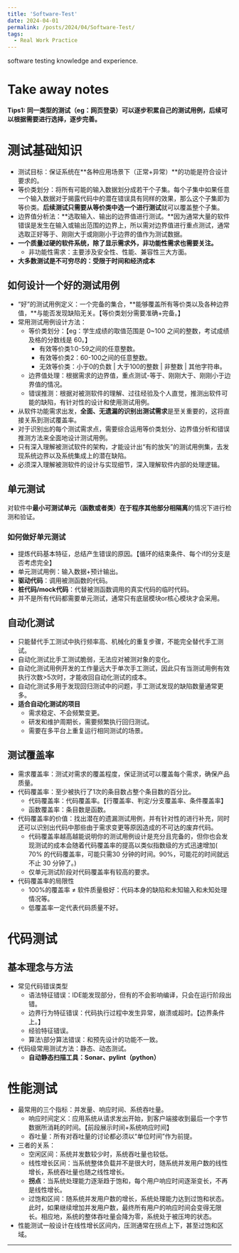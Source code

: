 ```yaml
---
title: 'Software-Test'
date: 2024-04-01
permalink: /posts/2024/04/Software-Test/
tags:
  - Real Work Practice
---
```


software testing knowledge and experience.

# Take away notes

**Tips1: 同一类型的测试（eg：网页登录）可以逐步积累自己的测试用例，后续可以根据需要进行选择，逐步完善。**

# 测试基础知识

* 测试目标：保证系统在**各种应用场景下（正常+异常）**的功能是符合设计要求的。
* 等价类划分：将所有可能的输入数据划分成若干个子集。每个子集中如果任意一个输入数据对于揭露代码中的潜在错误具有同样的效果，那么这个子集即为等价类。**后续测试只需要从等价类中选一个进行测试**就可以覆盖整个子集。
* 边界值分析法：**选取输入、输出的边界值进行测试。**因为通常大量的软件错误是发生在输入或输出范围的边界上，所以需对边界值进行重点测试，通常选取正好等于、刚刚大于或刚刚小于边界的值作为测试数据。
* **一个质量过硬的软件系统，除了显示需求外，非功能性需求也需要关注。**
  * 非功能性需求：主要涉及安全性、性能、兼容性三大方面。
* **大多数测试是不可穷尽的：受限于时间和经济成本**

## 如何设计一个好的测试用例

* “好”的测试用例定义：一个完备的集合，**能够覆盖所有等价类以及各种边界值，**与能否发现缺陷无关。【等价类划分需要准确+完备。】
* 常用测试用例设计方法：
  * 等价类划分：【eg：学生成绩的取值范围是 0~100 之间的整数，考试成绩及格的分数线是 60。】
    * 有效等价类1:0-59之间的任意整数。
    * 有效等价类2：60-100之间的任意整数。
    * 无效等价类：小于0的负数 | 大于100的整数 | 非整数 | 其他字符串。
  * 边界值处理：根据需求的边界值，重点测试-等于、刚刚大于、刚刚小于边界值的情况。
  * 错误推测：根据对被测软件的理解、过往经验及个人直觉，推测出软件可能的缺陷，有针对性的设计和使用测试用例。
* 从软件功能需求出发，**全面、无遗漏的识别出测试需求**是至关重要的，这将直接关系到测试覆盖率。
* 对于识别出的每个测试需求点，需要综合运用等价类划分、边界值分析和错误推测方法来全面地设计测试用例。
* 只有深入理解被测试软件的架构，才能设计出“有的放矢”的测试用例集，去发现系统边界以及系统集成上的潜在缺陷。
* 必须深入理解被测软件的设计与实现细节，深入理解软件内部的处理逻辑。

## 单元测试

对软件中**最小可测试单元（函数或者类）在于程序其他部分相隔离**的情况下进行检测和验证。

### 如何做好单元测试

* 提炼代码基本特征，总结产生错误的原因。【循环的结束条件、每个if的分支是否考虑完全】
* 单元测试用例：输入数据+预计输出。
* **驱动代码**：调用被测函数的代码。
* **桩代码/mock代码**：代替被测函数调用的真实代码的临时代码。
* 并不是所有代码都需要单元测试，通常只有底层模块or核心模块才会采用。

## 自动化测试

* 只能替代手工测试中执行频率高、机械化的重复步骤，不能完全替代手工测试。
* 自动化测试比手工测试脆弱，无法应对被测对象的变化。
* 自动化测试用例开发的工作量远大于单次手工测试，因此只有当测试用例有效执行次数>5次时，才能收回自动化测试的成本。
* 自动化测试多用于发现回归测试中的问题，手工测试发现的缺陷数量通常更多。
* **适合自动化测试的项目**
  * 需求稳定、不会频繁变更。
  * 研发和维护周期长，需要频繁执行回归测试。
  * 需要在多平台上重复运行相同测试的场景。

## 测试覆盖率

* 需求覆盖率：测试对需求的覆盖程度，保证测试可以覆盖每个需求，确保产品质量。
* 代码覆盖率：至少被执行了1次的条目数占整个条目数的百分比。
  * 代码覆盖率：代码覆盖率。【行覆盖率、判定/分支覆盖率、条件覆盖率】
  * 函数覆盖率：条目数是函数。
* 代码覆盖率的价值：找出潜在的遗漏测试用例，并有针对性的进行补充，同时还可以识别出代码中那些由于需求变更等原因造成的不可达的废弃代码。
  * 代码覆盖率越高越能说明你的测试用例设计是充分且完备的，但你也会发现测试的成本会随着代码覆盖率的提高以类似指数级的方式迅速增加( 70% 的代码覆盖率，可能只需30 分钟的时间。90%，可能花的时间就远不止 30 分钟了。)
  * 仅单元测试阶段对代码覆盖率有较高的要求。
* 代码覆盖率的局限性
  * 100%的覆盖率 ≠ 软件质量极好：代码本身的缺陷和未知输入和未知处理情况等。
  * 低覆盖率一定代表代码质量不好。

# 代码测试

## 基本理念与方法

* 常见代码错误类型
  * 语法特征错误：IDE能发现部分，但有的不会影响编译，只会在运行阶段出错。
  * 边界行为特征错误：代码执行过程中发生异常，崩溃或超时。【边界条件上。】
  * 经验特征错误。
  * 算法\部分算法错误：和预先设计的功能不一致。
* 代码级常用测试方法：静态、动态测试。
  * **自动静态扫描工具：Sonar、pylint（python）**

# 性能测试

* 最常用的三个指标：并发量、响应时间、系统吞吐量。
  * 响应时间定义：应用系统从请求发出开始，到客户端接收到最后一个字节数据所消耗的时间。【前段展示时间+系统响应时间】
  * 吞吐量：所有对吞吐量的讨论都必须以“单位时间”作为前提。
* 三者的关系：
  * 空闲区间：系统并发数较少时，系统吞吐量也较低。
  * 线性增长区间：当系统整体负载并不是很大时，随系统并发用户数的线性增长，系统吞吐量也随之线性增长。
  * **拐点**：当系统处理能力逐渐趋于饱和，每个用户响应时间逐渐变长，不再是线性增长。
  * 过饱和区间：随系统并发用户数的增长，系统处理能力达到过饱和状态。此时，如果继续增加并发用户数，最终所有用户的响应时间会变得无限长。相应地，系统的整体吞吐量会降为零，系统处于被压垮的状态。
* 性能测试一般设计在线性增长区间内，压测通常在拐点上下，甚至过饱和区域。




------


